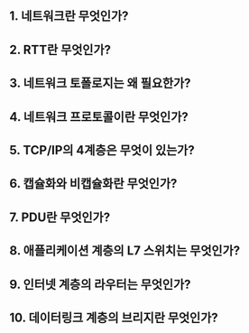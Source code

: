## 1. 네트워크란 무엇인가?


## 2. RTT란 무엇인가?


## 3. 네트워크 토폴로지는 왜 필요한가?


## 4. 네트워크 프로토콜이란 무엇인가?


## 5. TCP/IP의 4계층은 무엇이 있는가?


## 6. 캡슐화와 비캡슐화란 무엇인가?


## 7. PDU란 무엇인가?


## 8. 애플리케이션 계층의 L7 스위치는 무엇인가?


## 9. 인터넷 계층의 라우터는 무엇인가?


## 10. 데이터링크 계층의 브리지란 무엇인가?


